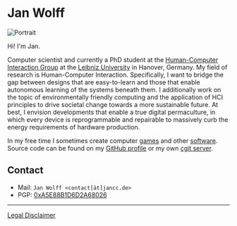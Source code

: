 # Jan Wolff

<div class="mugshot-c"><img class="mugshot" src="me.webp" alt="Portrait" /></div>

Hi! I'm Jan.

Computer scientist and currently a PhD student at the [Human-Computer
Interaction Group](https://hci.uni-hannover.de/) at the [Leibniz
University](https://www.uni-hannover.de/) in Hanover, Germany. My field of
research is Human-Computer Interaction. Specifically, I want to bridge the gap
between designs that are easy-to-learn and those that enable autonomous
learning of the systems beneath them. I additionally work on the topic of
environmentally friendly computing and the application of HCI principles to
drive societal change towards a more sustainable future. At best, I envision
developments that enable a true digital permaculture, in which every device is
reprogrammable and repairable to massively curb the energy requirements of
hardware production.

In my free time I sometimes create computer
[games](https://klockenschooster.de/games.html) and other
[software](https://klockenschooster.de/tools.html). Source code can
be found on my [GitHub profile](https://github.com/jancc) or my own
[cgit server](https://git.klockenschooster.de).

## Contact

* Mail: `Jan Wolff <contact[ät]jancc.de>`
* PGP: [0xA5E88B1D6D2A68026](D2A68026.asc)

---

[Legal Disclaimer](legal.html)
